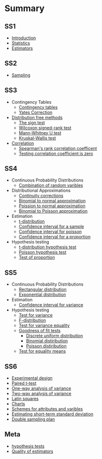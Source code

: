 # Summary

## SS1

* [Introduction](README.md)
* [Statistics](statistics.md)
* [Estimators](standard-error-of-the-mean.md)

## SS2

* [Sampling](ss2/sampling.md)

## SS3

* Contingency Tables
  * [Contingency tables](ss3/contingency-tables.md)
  * [Yates Correction](ss3/yates-correction.md)
* [Distribution free methods](ss3/distribution-free-methods.md)
  * [The sign test](ss3/the-sign-test.md)
  * [Wilcoxon signed-rank test](/ss3/wilcoxon-signed-rank-test.md#wilcoxon-signed-rank-test)
  * [Mann-Whitney U test](ss3/mann-whitney-u-test.md)
  * [Kruskal-Wallis test ](ss3/kruskal-wallis-test.md)
* [Correlation](ss3/correlation.md)
  * [Spearman's rank correlation coefficent](ss3/spearman's-rank-correlation-coefficent.md)
  * [Testing correlation coefficient is zero](ss3/testing-correlation-coefficient-is-zero.md)

## SS4

* Continuous Probability Distributions
  * [Combination of random varibles](ss4/combination-of-random-varibles.md)
* Distributional Approximations
  * [Continuity corrections](ss4/continuity-corrections.md)
  * [Binomial to normal approximation](ss4/binomial-to-normal-approximation.md)
  * [Poission to normal approximation](ss4/poission-to-normal-approximation.md)
  * [Binomial to Poisson approximation](ss4/binomial-to-poisson-approximation.md)
* Estimation
  * [t-distribution](ss4/t-distribution.md)
  * [Confidence interval for a sample](ss4/confidence-interval-for-a-sample.md)
  * [Confidence interval for poisson](ss4/confidence-interval-for-poisson.md)
  * [Confidence interval for a proportion](ss4/confidence-interval-for-a-proportion.md)
* Hypothesis testing
  * [t-distribution hypothesis test](ss4/hypothesis-test-for-mean.md)
  * [Poisson hypothesis test](ss4/test-for-proportionmean-of-poisson-distriution.md)
  * [Test of proportion](ss4/test-of-proportion.md)

## SS5

* Continuous Probability Distributions
  * [Rectangular distribution](ss5/rectangular-distribution.md)
  * [Exponential distribution](ss5/exponential-distribution.md)
* Estimation
  * [Confidence interval for variance](ss5/variance-on-a-sample-of-a-normal-distribution.md)
* Hypothesis testing
  * [Test for variance](ss5/test-for-variance.md)
  * [F-distribution](ss5/test-equal-variance-of-normal-distributions.md)
  * [Test for variance equality](ss5/test-for-variance-equality.md)
  * [Goodness of fit tests](ss5/goodness-of-fit-tests.md)
    * [Discrete uniform distribution](ss5/discrete-uniform-distribution.md)
    * [Binomial distiribution](ss5/binomial-distiribution.md)
    * [Poisson distiribution](ss5/poisson-distiribution.md)
  * [Test for equality means](ss5/test-for-equality-of-varience-in-normal-distributions.md)

## SS6

* [Experimental design](ss6/experimental-design.md)
* [Paired t-test](ss6/paired-t-test.md)
* [One-way analysis of variance](ss6/one-way-analysis-of-variance.md)
* [Two-way analysis of variance](ss6/two-way-analysis-of-variance.md)
* [Latin squares](ss6/latin-squares.md)
* [Charts](ss6/charts.md)
* [Schemes for attributes and varibles](schemes-for-attributes-and-varibles.md)
* [Estimating short-term standard deviation](ss6/estimating-short-term-standard-deviation.md)
* [Double sampling plan](ss6/double-sampling-plan.md)

## Meta

* [hypothesis tests](meta/hypothesis-tests.md)
* [Quality of estimators](meta/quality-of-estimators.md)

